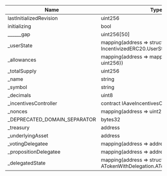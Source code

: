 | Name                         | Type                                                                  | Slot | Offset | Bytes | Contract                                                    |
|------------------------------|-----------------------------------------------------------------------|------|--------|-------|-------------------------------------------------------------|
| lastInitializedRevision      | uint256                                                               | 0    | 0      | 32    | src/contracts/ATokenWithDelegation.sol:ATokenWithDelegation |
| initializing                 | bool                                                                  | 1    | 0      | 1     | src/contracts/ATokenWithDelegation.sol:ATokenWithDelegation |
| ______gap                    | uint256[50]                                                           | 2    | 0      | 1600  | src/contracts/ATokenWithDelegation.sol:ATokenWithDelegation |
| _userState                   | mapping(address => struct IncentivizedERC20.UserState)                | 52   | 0      | 32    | src/contracts/ATokenWithDelegation.sol:ATokenWithDelegation |
| _allowances                  | mapping(address => mapping(address => uint256))                       | 53   | 0      | 32    | src/contracts/ATokenWithDelegation.sol:ATokenWithDelegation |
| _totalSupply                 | uint256                                                               | 54   | 0      | 32    | src/contracts/ATokenWithDelegation.sol:ATokenWithDelegation |
| _name                        | string                                                                | 55   | 0      | 32    | src/contracts/ATokenWithDelegation.sol:ATokenWithDelegation |
| _symbol                      | string                                                                | 56   | 0      | 32    | src/contracts/ATokenWithDelegation.sol:ATokenWithDelegation |
| _decimals                    | uint8                                                                 | 57   | 0      | 1     | src/contracts/ATokenWithDelegation.sol:ATokenWithDelegation |
| _incentivesController        | contract IAaveIncentivesController                                    | 57   | 1      | 20    | src/contracts/ATokenWithDelegation.sol:ATokenWithDelegation |
| _nonces                      | mapping(address => uint256)                                           | 58   | 0      | 32    | src/contracts/ATokenWithDelegation.sol:ATokenWithDelegation |
| _DEPRECATED_DOMAIN_SEPARATOR | bytes32                                                               | 59   | 0      | 32    | src/contracts/ATokenWithDelegation.sol:ATokenWithDelegation |
| _treasury                    | address                                                               | 60   | 0      | 20    | src/contracts/ATokenWithDelegation.sol:ATokenWithDelegation |
| _underlyingAsset             | address                                                               | 61   | 0      | 20    | src/contracts/ATokenWithDelegation.sol:ATokenWithDelegation |
| _votingDelegatee             | mapping(address => address)                                           | 62   | 0      | 32    | src/contracts/ATokenWithDelegation.sol:ATokenWithDelegation |
| _propositionDelegatee        | mapping(address => address)                                           | 63   | 0      | 32    | src/contracts/ATokenWithDelegation.sol:ATokenWithDelegation |
| _delegatedState              | mapping(address => struct ATokenWithDelegation.ATokenDelegationState) | 64   | 0      | 32    | src/contracts/ATokenWithDelegation.sol:ATokenWithDelegation |
